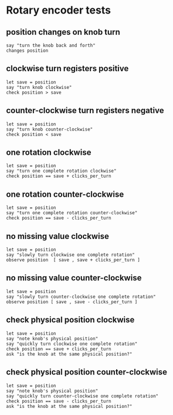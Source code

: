 # Rotary encoder tests

## position changes on knob turn

    say "turn the knob back and forth"
    changes position

## clockwise turn registers positive

    let save = position
    say "turn knob clockwise"
    check position > save

## counter-clockwise turn registers negative

    let save = position
    say "turn knob counter-clockwise"
    check position < save

## one rotation clockwise

    let save = position
    say "turn one complete rotation clockwise"
    check position == save + clicks_per_turn

## one rotation counter-clockwise

    let save = position
    say "turn one complete rotation counter-clockwise"
    check position == save - clicks_per_turn

## no missing value clockwise

    let save = position
    say "slowly turn clockwise one complete rotation"
    observe position  [ save , save + clicks_per_turn ]

## no missing value counter-clockwise

    let save = position
    say "slowly turn counter-clockwise one complete rotation"
    observe position [ save , save - clicks_per_turn ]

## check physical position clockwise

    let save = position
    say "note knob's physical position"
    say "quickly turn clockwise one complete rotation"
    check position == save + clicks_per_turn
    ask "is the knob at the same physical position?"

## check physical position counter-clockwise

    let save = position
    say "note knob's physical position"
    say "quickly turn counter-clockwise one complete rotation"
    check position == save - clicks_per_turn
    ask "is the knob at the same physical position?"








